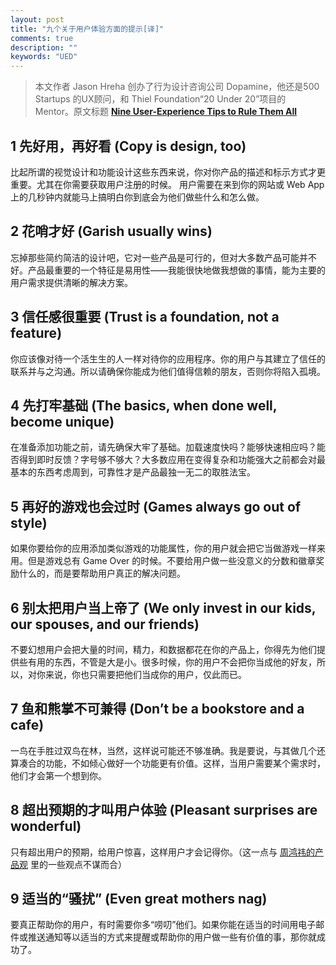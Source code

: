```yaml
---
layout: post
title: "九个关于用户体验方面的提示[译]"
comments: true
description: ""
keywords: "UED"
---
```


> 本文作者 Jason Hreha 创办了行为设计咨询公司 Dopamine，他还是500 Startups 的UX顾问，和 Thiel Foundation“20 Under 20”项目的 Mentor。原文标题 **[Nine User-Experience Tips to Rule Them All](https://medium.com/i-m-h-o/1dbe15dc1490 "Nine User-Experience Tips to Rule Them All")**

## 1 先好用，再好看 (Copy is design, too)

比起所谓的视觉设计和功能设计这些东西来说，你对你产品的描述和标示方式才更重要。尤其在你需要获取用户注册的时候。 用户需要在来到你的网站或 Web App 上的几秒钟内就能马上搞明白你到底会为他们做些什么和怎么做。

## 2 花哨才好 (Garish usually wins)

忘掉那些简约简洁的设计吧，它对一些产品是可行的，但对大多数产品可能并不好。产品最重要的一个特征是易用性——我能很快地做我想做的事情，能为主要的用户需求提供清晰的解决方案。

## 3 信任感很重要 (Trust is a foundation, not a feature)

你应该像对待一个活生生的人一样对待你的应用程序。你的用户与其建立了信任的联系并与之沟通。所以请确保你能成为他们值得信赖的朋友，否则你将陷入孤境。

## 4 先打牢基础 (The basics, when done well, become unique)

在准备添加功能之前，请先确保大牢了基础。加载速度快吗？能够快速相应吗？能否得到即时反馈？字号够不够大？大多数应用在变得复杂和功能强大之前都会对最基本的东西考虑周到，可靠性才是产品最独一无二的取胜法宝。

## 5 再好的游戏也会过时 (Games always go out of style)

如果你要给你的应用添加类似游戏的功能属性，你的用户就会把它当做游戏一样来用。但是游戏总有 Game Over 的时候。不要给用户做一些没意义的分数和徽章奖励什么的，而是要帮助用户真正的解决问题。

## 6 别太把用户当上帝了 (We only invest in our kids, our spouses, and our friends)

不要幻想用户会把大量的时间，精力，和数据都花在你的产品上，你得先为他们提供些有用的东西，不管是大是小。很多时候，你的用户不会把你当成他的好友，所以，对你来说，你也只需要把他们当成你的用户，仅此而已。

## 7 鱼和熊掌不可兼得 (Don’t be a bookstore and a cafe)

一鸟在手胜过双鸟在林，当然，这样说可能还不够准确。我是要说，与其做几个还算凑合的功能，不如倾心做好一个功能更有价值。这样，当用户需要某个需求时，他们才会第一个想到你。

## 8 超出预期的才叫用户体验 (Pleasant surprises are wonderful)

只有超出用户的预期，给用户惊喜，这样用户才会记得你。（这一点与 [周鸿祎的产品观](/post/blog/zhouhongyi-product-concept "周鸿祎的产品观") 里的一些观点不谋而合）

## 9 适当的“骚扰” (Even great mothers nag)

要真正帮助你的用户，有时需要你多“唠叨”他们。如果你能在适当的时间用电子邮件或推送通知等以适当的方式来提醒或帮助你的用户做一些有价值的事，那你就成功了。